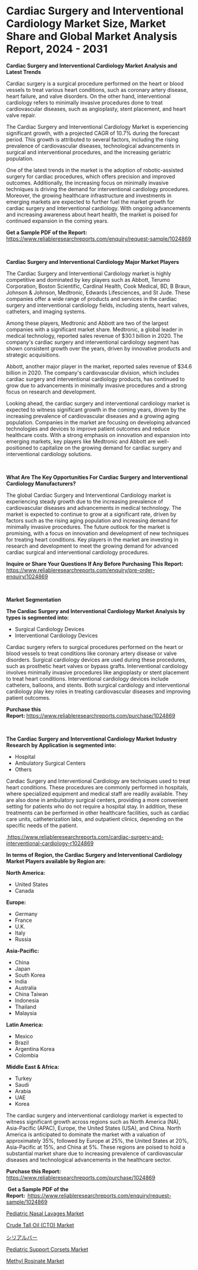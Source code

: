 <p><h1>Cardiac Surgery and Interventional Cardiology Market Size, Market Share and Global Market Analysis Report, 2024 - 2031</h1></p><p><strong>Cardiac Surgery and Interventional Cardiology Market Analysis and Latest Trends</strong></p>
<p><p>Cardiac surgery is a surgical procedure performed on the heart or blood vessels to treat various heart conditions, such as coronary artery disease, heart failure, and valve disorders. On the other hand, interventional cardiology refers to minimally invasive procedures done to treat cardiovascular diseases, such as angioplasty, stent placement, and heart valve repair.</p><p>The Cardiac Surgery and Interventional Cardiology Market is experiencing significant growth, with a projected CAGR of 10.7% during the forecast period. This growth is attributed to several factors, including the rising prevalence of cardiovascular diseases, technological advancements in surgical and interventional procedures, and the increasing geriatric population.</p><p>One of the latest trends in the market is the adoption of robotic-assisted surgery for cardiac procedures, which offers precision and improved outcomes. Additionally, the increasing focus on minimally invasive techniques is driving the demand for interventional cardiology procedures. Moreover, the growing healthcare infrastructure and investments in emerging markets are expected to further fuel the market growth for cardiac surgery and interventional cardiology. With ongoing advancements and increasing awareness about heart health, the market is poised for continued expansion in the coming years.</p></p>
<p><strong>Get a Sample PDF of the Report:&nbsp;</strong> <a href="https://www.reliableresearchreports.com/enquiry/request-sample/1024869">https://www.reliableresearchreports.com/enquiry/request-sample/1024869</a></p>
<p>&nbsp;</p>
<p><strong>Cardiac Surgery and Interventional Cardiology Major Market Players</strong></p>
<p><p>The Cardiac Surgery and Interventional Cardiology market is highly competitive and dominated by key players such as Abbott, Terumo Corporation, Boston Scientific, Cardinal Health, Cook Medical, BD, B Braun, Johnson & Johnson, Medtronic, Edwards Lifesciences, and St Jude. These companies offer a wide range of products and services in the cardiac surgery and interventional cardiology fields, including stents, heart valves, catheters, and imaging systems.</p><p>Among these players, Medtronic and Abbott are two of the largest companies with a significant market share. Medtronic, a global leader in medical technology, reported sales revenue of $30.1 billion in 2020. The company's cardiac surgery and interventional cardiology segment has shown consistent growth over the years, driven by innovative products and strategic acquisitions.</p><p>Abbott, another major player in the market, reported sales revenue of $34.6 billion in 2020. The company's cardiovascular division, which includes cardiac surgery and interventional cardiology products, has continued to grow due to advancements in minimally invasive procedures and a strong focus on research and development.</p><p>Looking ahead, the cardiac surgery and interventional cardiology market is expected to witness significant growth in the coming years, driven by the increasing prevalence of cardiovascular diseases and a growing aging population. Companies in the market are focusing on developing advanced technologies and devices to improve patient outcomes and reduce healthcare costs. With a strong emphasis on innovation and expansion into emerging markets, key players like Medtronic and Abbott are well-positioned to capitalize on the growing demand for cardiac surgery and interventional cardiology solutions.</p></p>
<p>&nbsp;</p>
<p><strong>What Are The Key Opportunities For Cardiac Surgery and Interventional Cardiology Manufacturers?</strong></p>
<p><p>The global Cardiac Surgery and Interventional Cardiology market is experiencing steady growth due to the increasing prevalence of cardiovascular diseases and advancements in medical technology. The market is expected to continue to grow at a significant rate, driven by factors such as the rising aging population and increasing demand for minimally invasive procedures. The future outlook for the market is promising, with a focus on innovation and development of new techniques for treating heart conditions. Key players in the market are investing in research and development to meet the growing demand for advanced cardiac surgical and interventional cardiology procedures.</p></p>
<p><strong>Inquire or Share Your Questions If Any Before Purchasing This Report:</strong> <a href="https://www.reliableresearchreports.com/enquiry/pre-order-enquiry/1024869">https://www.reliableresearchreports.com/enquiry/pre-order-enquiry/1024869</a></p>
<p>&nbsp;</p>
<p><strong>Market Segmentation</strong></p>
<p><strong>The Cardiac Surgery and Interventional Cardiology Market Analysis by types is segmented into:</strong></p>
<p><ul><li>Surgical Cardiology Devices</li><li>Interventional Cardiology Devices</li></ul></p>
<p><p>Cardiac surgery refers to surgical procedures performed on the heart or blood vessels to treat conditions like coronary artery disease or valve disorders. Surgical cardiology devices are used during these procedures, such as prosthetic heart valves or bypass grafts. Interventional cardiology involves minimally invasive procedures like angioplasty or stent placement to treat heart conditions. Interventional cardiology devices include catheters, balloons, and stents. Both surgical cardiology and interventional cardiology play key roles in treating cardiovascular diseases and improving patient outcomes.</p></p>
<p><strong>Purchase this Report:&nbsp;</strong><a href="https://www.reliableresearchreports.com/purchase/1024869">https://www.reliableresearchreports.com/purchase/1024869</a></p>
<p>&nbsp;</p>
<p><strong>The Cardiac Surgery and Interventional Cardiology Market Industry Research by Application is segmented into:</strong></p>
<p><ul><li>Hospital</li><li>Ambulatory Surgical Centers</li><li>Others</li></ul></p>
<p><p>Cardiac Surgery and Interventional Cardiology are techniques used to treat heart conditions. These procedures are commonly performed in hospitals, where specialized equipment and medical staff are readily available. They are also done in ambulatory surgical centers, providing a more convenient setting for patients who do not require a hospital stay. In addition, these treatments can be performed in other healthcare facilities, such as cardiac care units, catheterization labs, and outpatient clinics, depending on the specific needs of the patient.</p></p>
<p><a href="https://www.reliableresearchreports.com/cardiac-surgery-and-interventional-cardiology-r1024869">&nbsp;https://www.reliableresearchreports.com/cardiac-surgery-and-interventional-cardiology-r1024869</a></p>
<p><strong>In terms of Region, the Cardiac Surgery and Interventional Cardiology Market Players available by Region are:</strong></p>
<p>
    <p> <strong> North America: </strong>
        <ul>
            <li>United States</li>
            <li>Canada</li>
        </ul>
        </p> 
    <p> <strong> Europe: </strong>
        <ul>
            <li>Germany</li>
            <li>France</li>
            <li>U.K.</li>
            <li>Italy</li>
            <li>Russia</li>
        </ul>
        </p> 
    <p> <strong> Asia-Pacific: </strong>
        <ul>
            <li>China</li>
            <li>Japan</li>
            <li>South Korea</li>
            <li>India</li>
            <li>Australia</li>
            <li>China Taiwan</li>
            <li>Indonesia</li>
            <li>Thailand</li>
            <li>Malaysia</li>
        </ul>
        </p> 
    <p> <strong> Latin America: </strong>
        <ul>
            <li>Mexico</li>
            <li>Brazil</li>
            <li>Argentina Korea</li>
            <li>Colombia</li>
        </ul>
        </p> 
    <p> <strong> Middle East & Africa: </strong>
        <ul>
            <li>Turkey</li>
            <li>Saudi</li>
            <li>Arabia</li>
            <li>UAE</li>
            <li>Korea</li>
        </ul>
    </p>
    </p>
<p><p>The cardiac surgery and interventional cardiology market is expected to witness significant growth across regions such as North America (NA), Asia-Pacific (APAC), Europe, the United States (USA), and China. North America is anticipated to dominate the market with a valuation of approximately 35%, followed by Europe at 25%, the United States at 20%, Asia-Pacific at 15%, and China at 5%. These regions are poised to hold a substantial market share due to increasing prevalence of cardiovascular diseases and technological advancements in the healthcare sector.</p></p>
<p><strong>Purchase this Report: </strong><a href="https://www.reliableresearchreports.com/purchase/1024869">https://www.reliableresearchreports.com/purchase/1024869</a></p>
<p>&nbsp;<strong>Get a Sample PDF of the Report:&nbsp;&nbsp;</strong><a href="https://www.reliableresearchreports.com/enquiry/request-sample/1024869">https://www.reliableresearchreports.com/enquiry/request-sample/1024869</a></p>
<p><strong></strong></p>
<p><p><a href="https://github.com/Alonsoolds3wq1d81czn8rbol/Market-Research-Report-List-2/blob/main/pediatric-nasal-lavages-market.md">Pediatric Nasal Lavages Market</a></p><p><a href="https://issuu.com/reportprime-2/docs/crude-tall-oil-cto-market-size-2030.pptx">Crude Tall Oil (CTO) Market</a></p><p><a href="https://github.com/charm854/Market-Research-Report-List-1/blob/main/214639756612.md">シリアルバー</a></p><p><a href="https://github.com/yemakinde/Market-Research-Report-List-2/blob/main/pediatric-support-corsets-market.md">Pediatric Support Corsets Market</a></p><p><a href="https://issuu.com/reportprime-2/docs/methyl-rosinate-market-size-2030.pptx">Methyl Rosinate Market</a></p></p>